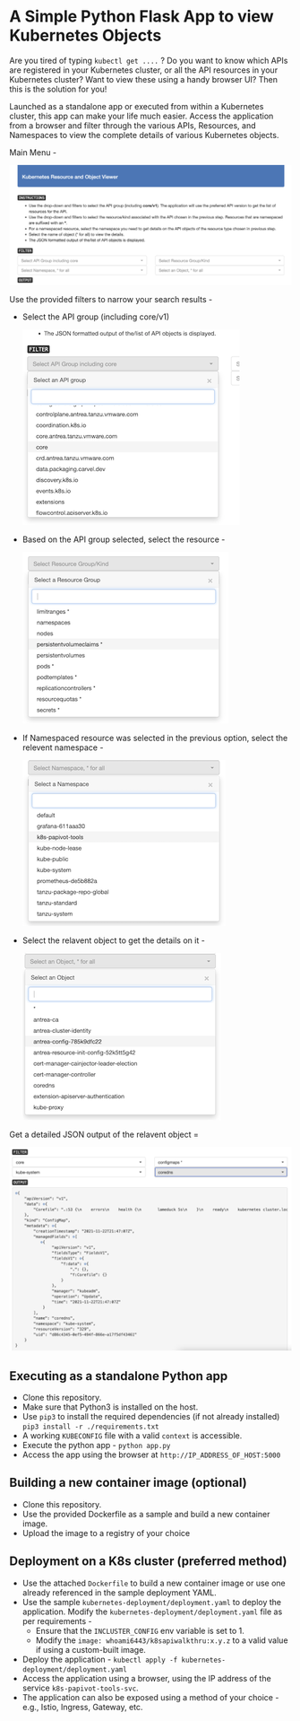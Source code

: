 # A Simple Python Flask App to view Kubernetes Objects 

Are you tired of typing `kubectl get ....` ? Do you want to know which APIs are registered in your Kubernetes cluster, or all the API resources in your Kubernetes cluster? Want to view these using a handy browser UI? Then this is the solution for you!

Launched as a standalone app or executed from within a Kubernetes cluster, this app can make your life much easier. Access the application from a browser and filter through the various APIs, Resources, and Namespaces to view the complete details of various Kubernetes objects.

Main Menu - 

  ![](/images/main.png)

Use the provided filters to narrow your search results - 

- Select the API group (including core/v1)
  
  ![](/images/apigroup.png)

- Based on the API group selected, select the resource - 
  
  ![](images/resource.png)

- If Namespaced resource was selected in the previous option, select the relevent namespace -
  
  ![](images/namespace.png)

- Select the relavent object to get the details on it - 
  
  ![](images/object.png)

Get a detailed JSON output of the relavent object =
  
  ![](images/result.png)

## Executing as a standalone Python app

- Clone this repository.
- Make sure that Python3 is installed on the host.
- Use `pip3` to install the required dependencies (if not already installed) `pip3 install -r ./requirements.txt`
- A working `KUBECONFIG` file with a valid `context` is accessible.
- Execute the python app - `python app.py`
- Access the app using the browser at `http://IP_ADDRESS_OF_HOST:5000`

## Building a new container image (optional)

- Clone this repository.
- Use the provided Dockerfile as a sample and build a new container image. 
- Upload the image to a registry of your choice

## Deployment on a K8s cluster (preferred method) 

- Use the attached `Dockerfile` to build a new container image or use one already referenced in the sample deployment YAML.
- Use the sample `kubernetes-deployment/deployment.yaml` to deploy the application. Modify the `kubernetes-deployment/deployment.yaml` file as per requirements -
  - Ensure that the `INCLUSTER_CONFIG` env variable is set to 1. 
  - Modify the `image: whoami6443/k8sapiwalkthru:x.y.z` to a valid value if using a custom-built image. 
- Deploy the application - `kubectl apply -f kubernetes-deployment/deployment.yaml`
- Access the application using a browser, using the IP address of the service `k8s-papivot-tools-svc`. 
- The application can also be exposed using a method of your choice - e.g., Istio, Ingress, Gateway, etc. 